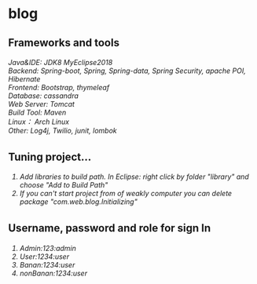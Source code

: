 # blog

<!---#<h2>Overwiew</h2>-->
<!---#<h6><h6>-->

<h2>Frameworks and tools</h2>

<h6>
    Java&IDE: JDK8 MyEclipse2018<br>
    Backend: Spring-boot, Spring, Spring-data, Spring Security, apache POI, Hibernate<br>
    Frontend: Bootstrap, thymeleaf<br>
    Database: cassandra<br>
    Web Server: Tomcat<br>
    Build Tool: Maven<br>
    Linux： Arch Linux<br>
    Other: Log4j, Twilio, junit, lombok<br>
</h6>


<h2>Tuning project...</h2>

<h6>
    <ol>
        <li>Add libraries to build path. In Eclipse: right click by folder "library" and choose "Add to Build Path"
        </li>
     <li>If you can't start project from of weakly computer you can delete package "com.web.blog.Initializing" </li>     
   </ol>
</h6>


<h2>Username, password and role for sign In</h2>

<h6>
    <ol>
        <li>Admin:123:admin</li>
        <li>User:1234:user</li>
        <li>Banan:1234:user</li>
        <li>nonBanan:1234:user</li>
   </ol>
</h6>

